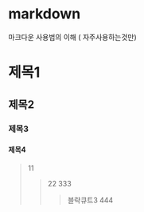 # markdown
마크다운 사용법의 이해 ( 자주사용하는것만)

# 제목1
## 제목2
### 제목3
#### 제목4

> 11
> >22
>>333
 > > > 블략큐트3
> >> 444
